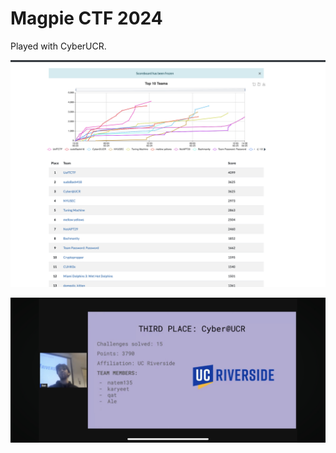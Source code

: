 # Magpie CTF 2024

Played with CyberUCR.

![](2024-02-26-08-38-29.png)

![](2024-02-26-08-39-08.png)